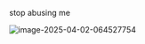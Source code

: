 stop abusing me

![image-2025-04-02-064527754](https://github.com/user-attachments/assets/5420d563-b962-4e55-a725-6b25ab7c9136)
